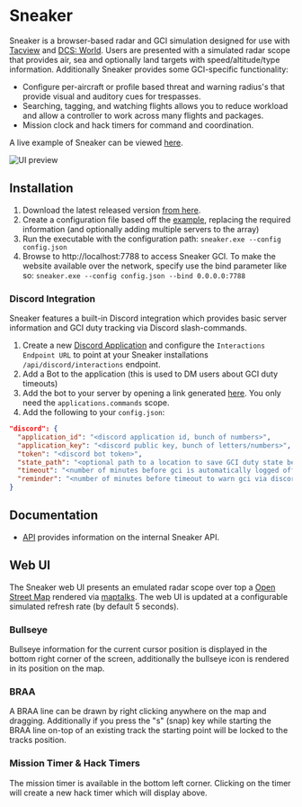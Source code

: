 # Sneaker

Sneaker is a browser-based radar and GCI simulation designed for use with [Tacview]() and [DCS: World](https://www.digitalcombatsimulator.com/en/). Users are presented with a simulated radar scope that provides air, sea and optionally land targets with speed/altitude/type information. Additionally Sneaker provides some GCI-specific functionality:

- Configure per-aircraft or profile based threat and warning radius's that provide visual and auditory cues for trespasses.
- Searching, tagging, and watching flights allows you to reduce workload and allow a controller to work across many flights and packages.
- Mission clock and hack timers for command and coordination.

A live example of Sneaker can be viewed [here](https://sneaker.precontact.net/).

![UI preview](https://i.imgur.com/KB2yzC3.png)

## Installation

1. Download the latest released version [from here](https://github.com/Special-K-s-Flightsim-Bots/sneaker/releases/latest).
2. Create a configuration file based off the [example](/example.config.json), replacing the required information (and optionally adding multiple servers to the array)
3. Run the executable with the configuration path: `sneaker.exe --config config.json`
4. Browse to http://localhost:7788 to access Sneaker GCI. To make the website available over the network, specify use the bind parameter like so: `sneaker.exe --config config.json --bind 0.0.0.0:7788`

### Discord Integration

Sneaker features a built-in Discord integration which provides basic server information and GCI duty tracking via Discord slash-commands.

1. Create a new [Discord Application](https://discord.com/developers/applications) and configure the `Interactions Endpoint URL` to point at your Sneaker installations `/api/discord/interactions` endpoint.
2. Add a Bot to the application (this is used to DM users about GCI duty timeouts)
3. Add the bot to your server by opening a link generated [here](https://discord.com/developers/applications/935306685692674078/oauth2/url-generator). You only need the `applications.commands` scope.
4. Add the following to your `config.json`:
```json
"discord": {
  "application_id": "<discord application id, bunch of numbers>",
  "application_key": "<discord public key, bunch of letters/numbers>",
  "token": "<discord bot token>",
  "state_path": "<optional path to a location to save GCI duty state between restarts>",
  "timeout": "<number of minutes before gci is automatically logged off duty, default = 60>",
  "reminder": "<number of minutes before timeout to warn gci via discord, default = 5>"
}
```

## Documentation

- [API](/docs/API.md) provides information on the internal Sneaker API.

## Web UI

The Sneaker web UI presents an emulated radar scope over top a [Open Street Map](https://openstreetmap.org) rendered via [maptalks](https://maptalks.org). The web UI is updated at a configurable simulated refresh rate (by default 5 seconds).

### Bullseye

Bullseye information for the current cursor position is displayed in the bottom right corner of the screen, additionally the bullseye icon is rendered in its position on the map.

### BRAA

A BRAA line can be drawn by right clicking anywhere on the map and dragging. Additionally if you press the "s" (snap) key while starting the BRAA line on-top of an existing track the starting point will be locked to the tracks position.

### Mission Timer & Hack Timers

The mission timer is available in the bottom left corner. Clicking on the timer will create a new hack timer which will display above. 
